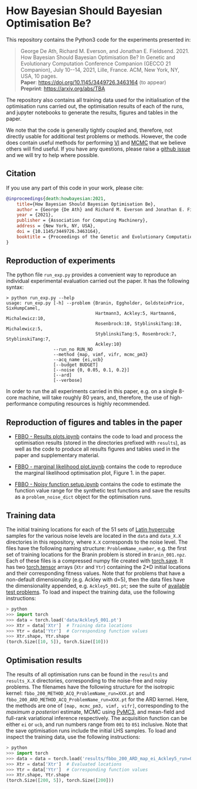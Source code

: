 # How Bayesian Should Bayesian Optimisation Be?

This repository contains the Python3 code for the experiments presented in:
> George De Ath, Richard M. Everson, and Jonathan E. Fieldsend.  2021.  How Bayesian Should Bayesian Optimisation Be? In Genetic and Evolutionary Computation Conference Companion (GECCO 21 Companion), July 10--14, 2021, Lille, France. ACM, New York, NY, USA, 10 pages.</br>
> **Paper**: <https://doi.org/10.1145/3449726.3463164> (to appear)</br>
> **Preprint**: <https://arxiv.org/abs/TBA>

The repository also contains all training data used for the initialisation of the optimisation runs carried out, the optimisation results of each of the runs, and jupyter notebooks to generate the results, figures and tables in the paper.

We note that the code is generally tightly coupled and, therefore, not directly usable for additional test problems or methods. However, the code does contain useful methods for performing [VI](fbbo/advi.py) and [MCMC](fbbo/mcmc_pm3.py) that we believe others will find useful. If you have any questions, please raise a [github issue](https://github.com/georgedeath/how-bayesian-should-BO-be/issues) and we will try to help where possible.

## Citation

If you use any part of this code in your work, please cite:

```bibtex
@inproceedings{death:howbayesian:2021,
    title={How Bayesian Should Bayesian Optimisation Be},
    author = {George {De Ath} and Richard M. Everson and Jonathan E. Fieldsend},
    year = {2021},
    publisher = {Association for Computing Machinery},
    address = {New York, NY, USA},
    doi = {10.1145/3449726.3463164},
    booktitle = {Proceedings of the Genetic and Evolutionary Computation Conference Companion},
}
```

## Reproduction of experiments

The python file `run_exp.py` provides a convenient way to reproduce an individual experimental evaluation carried out the paper. It has the following syntax:

```script
> python run_exp.py --help
usage: run_exp.py [-h] --problem {Branin, Eggholder, GoldsteinPrice, SixHumpCamel,
                                  Hartmann3, Ackley:5, Hartmann6, Michalewicz:10,
                                  Rosenbrock:10, StyblinskiTang:10, Michalewicz:5,
                                  StyblinskiTang:5, Rosenbrock:7, StyblinskiTang:7,
                                  Ackley:10}
                  --run_no RUN_NO
                  --method {map, vimf, vifr, mcmc_pm3}
                  --acq_name {ei,ucb}
                  [--budget BUDGET]
                  [--noise {0, 0.05, 0.1, 0.2}]
                  [--ard]
                  [--verbose]
```

In order to run the all experiments carried in this paper, e.g.  on a single 8-core machine, will take roughly 80 years, and, therefore, the use of high-performance computing resources is highly recommended.

## Reproduction of figures and tables in the paper

- [FBBO - Results plots.ipynb](FBBO%20-%20Results%20plots.ipynb) contains the code to load and process the optimisation results (stored in the directories prefixed with `results`), as well as the code to produce all results figures and tables used in the paper and supplementary material.

- [FBBO - marginal likelihood plot.ipynb](FBBO%20-%20marginal%20likelihood%20plot.ipynb) contains the code to reproduce the marginal likelihood optimisation plot, Figure 1. in the paper.

- [FBBO - Noisy function setup.ipynb](FBBO%20-%20Noisy%20function%20setup.ipynb) contains the code to estimate the function value range for the synthetic test functions and save the results as a `problem_noise_dict` object for the optimisation runs.

## Training data

The initial training locations for each of the 51 sets of [Latin hypercube](https://www.jstor.org/stable/1268522) samples for the various noise levels are located in the `data` and `data_X.X` directories in this repository, where `X.X` corresponds to the noise level. The files have the following naming structure: `ProblemName_number`, e.g. the first set of training locations for the Branin problem is stored in `Branin_001.npz`. Each of these files is a compressed numpy file created with [torch.save](https://pytorch.org/docs/stable/torch.html#torch.save). It has two [torch.tensor](https://pytorch.org/docs/stable/torch.html#torch.tensor) arrays (`Xtr` and `Ytr`) containing the 2*D initial locations and their corresponding fitness values. Note that for problems that have a non-default dimensionality (e.g. Ackley with d=5), then the data files have the dimensionality appended, e.g. `Ackley5_001.pt`; see the suite of [available test problems](fbbo/test_problems/synthetic_problems.py). To load and inspect the training data, use the following instructions:

```python
> python
>>> import torch
>>> data = torch.load('data/Ackley5_001.pt')
>>> Xtr = data['Xtr']  # Training data locations
>>> Ytr = data['Ytr']  # Corresponding function values
>>> Xtr.shape, Ytr.shape
(torch.Size([10, 5]), torch.Size([10]))
```

## Optimisation results

The results of all optimisation runs can be found in the `results` and `results_X.X` directories, corresponding to the noise-free and noisy problems. The filenames have the following structure for the isotropic kernel: `fbbo_200_METHOD_ACQ_ProblemName_run=XXX.pt` and `fbbo_200_ARD_METHOD_ACQ_ProblemName_run=XXX.pt` for the ARD kernel. Here, the methods are one of `[map, mcmc_pm3, vimf, vifr]`, corresponding to the *maximum a posteriori* estimate, MCMC using [PyMC3](https://docs.pymc.io), and mean-field and full-rank variational inference respectively. The acquisition function can be either `ei` or `ucb`, and run numbers range from `001` to `051` inclusive. Note that the save optimisation runs include the initial LHS samples. To load and inspect the training data, use the following instructions:

```python
> python
>>> import torch
>>> data = data = torch.load('results/fbbo_200_ARD_map_ei_Ackley5_run=001.pt')
>>> Xtr = data['Xtr']  # Evaluated locations
>>> Ytr = data['Ytr']  # Corresponding function values
>>> Xtr.shape, Ytr.shape
(torch.Size([200, 5]), torch.Size([200]))
```
